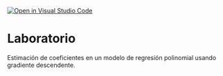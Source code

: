 [![Open in Visual Studio Code](https://classroom.github.com/assets/open-in-vscode-718a45dd9cf7e7f842a935f5ebbe5719a5e09af4491e668f4dbf3b35d5cca122.svg)](https://classroom.github.com/online_ide?assignment_repo_id=12598386&assignment_repo_type=AssignmentRepo)
# Laboratorio

Estimación de coeficientes en un modelo de regresión polinomial usando gradiente descendente.
